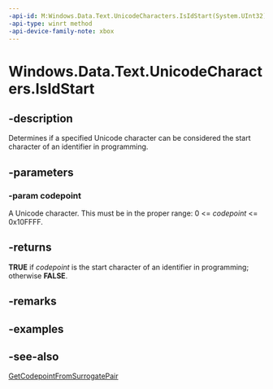 ```yaml
---
-api-id: M:Windows.Data.Text.UnicodeCharacters.IsIdStart(System.UInt32)
-api-type: winrt method
-api-device-family-note: xbox
---
```


<!-- Method syntax
public bool IsIdStart(System.UInt32 codepoint)
-->

# Windows.Data.Text.UnicodeCharacters.IsIdStart

## -description
Determines if a specified Unicode character can be considered the start character of an identifier in programming.

## -parameters
### -param codepoint
A Unicode character. This must be in the proper range: 0 &lt;= *codepoint* &lt;= 0x10FFFF.

## -returns
**TRUE** if *codepoint* is the start character of an identifier in programming; otherwise **FALSE**.

## -remarks


## -examples

## -see-also
[GetCodepointFromSurrogatePair](unicodecharacters_getcodepointfromsurrogatepair.md)